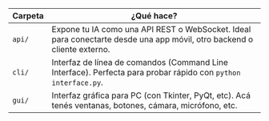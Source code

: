 | Carpeta | ¿Qué hace?                                                                                                             |
| ------- | ---------------------------------------------------------------------------------------------------------------------- |
| `api/`  | Expone tu IA como una API REST o WebSocket. Ideal para conectarte desde una app móvil, otro backend o cliente externo. | TODAVIA NO
| `cli/`  | Interfaz de línea de comandos (Command Line Interface). Perfecta para probar rápido con `python interface.py`.         |
| `gui/`  | Interfaz gráfica para PC (con Tkinter, PyQt, etc). Acá tenés ventanas, botones, cámara, micrófono, etc.                |
